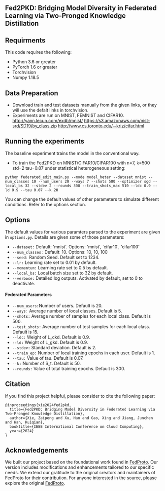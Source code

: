 ## Fed2PKD: Bridging Model Diversity in Federated Learning via Two-Pronged Knowledge Distillation
## Requirments
This code requires the following:
* Python 3.6 or greater
* PyTorch 1.6 or greater
* Torchvision
* Numpy 1.18.5

## Data Preparation
* Download train and test datasets manually from the given links, or they will use the defalt links in torchvision.
* Experiments are run on MNIST, FEMNIST and CIFAR10.
http://yann.lecun.com/exdb/mnist/
https://s3.amazonaws.com/nist-srd/SD19/by_class.zip
http://www.cs.toronto.edu/∼kriz/cifar.html

## Running the experiments
The baseline experiment trains the model in the conventional way.

* To train the Fed2PKD on MNIST/CIFAR10/CIFAR100 with n=7, k=500 std=2 tau=0.07 under statistical heterogeneous setting:
```
python federated_edit_main.py --mode model_heter --dataset mnist --num_classes 10 --num_users 20 --ways 7 --shots 500 --optimizer sgd --local_bs 32 --stdev 2 --rounds 300 --train_shots_max 510 --ldc 0.9 --ld 0.9 --tau 0.07 --k 20
```
You can change the default values of other parameters to simulate different conditions. Refer to the options section.

## Options
The default values for various paramters parsed to the experiment are given in ```options.py```. Details are given some of those parameters:

* ```--dataset:```  Default: 'mnist'. Options: 'mnist', 'cifar10', 'cifar100'
* ```--num_classes:```  Default: 10. Options: 10, 10, 100
* ```--seed:```     Random Seed. Default set to 1234.
* ```--lr:```       Learning rate set to 0.01 by default.
* ```--momentum:```       Learning rate set to 0.5 by default.
* ```--local_bs:```  Local batch size set to 32 by default.
* ```--verbose:```  Detailed log outputs. Activated by default, set to 0 to deactivate.


#### Federated Parameters
* ```--num_users:```Number of users. Default is 20.
* ```--ways:```      Average number of local classes. Default is 5.
* ```--shots:```      Average number of samples for each local class. Default is 500.
* ```--test_shots:```      Average number of test samples for each local class. Default is 15.
* ```--ldc:```      Weight of L_ckd. Default is 0.9.
* ```--ld:```      Weight of L_gkd. Default is 0.9.
* ```--stdev:```     Standard deviation. Default is 2.
* ```--train_ep:``` Number of local training epochs in each user. Default is 1.
* ```--tau:```      Value of tau. Default is 0.07.
* ```--k:```      Number of S_t. Default is 50.
* ```--rounds:```   Value of total training epochs. Default is 300.

## Citation
If you find this project helpful, please consider to cite the following paper:
```
@inproceedings{xie2024fed2pkd,
  title={Fed2PKD: Bridging Model Diversity in Federated Learning via Two-Pronged Knowledge Distillation},
  author={Xie, Zaipeng and Xu, Han and Gao, Xing and Jiang, Junchen and Han, Ruiqian},
  booktitle={IEEE International Conference on Cloud Computing},
  year={2024}
}
```
## Acknowledgements
We built our project based on the foundational work found in [FedProto](https://github.com/yuetan031/FedProto). Our version includes modifications and enhancements tailored to our specific needs. We extend our gratitude to the original creators and maintainers of FedProto for their contribution. For anyone interested in the source, please explore the original [FedProto](https://github.com/yuetan031/FedProto).
